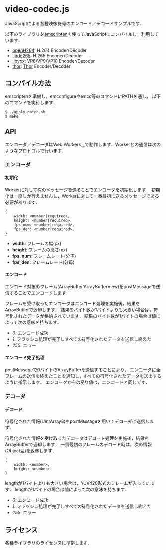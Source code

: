 # video-codec.js

JavaScriptによる各種映像符号のエンコード／デコードサンプルです．

以下のライブラリを[emscripten](http://emscripten.org)を使ってJavaScriptにコンパイルし，利用しています．

* [openH264](http://www.openh264.org/): H.264 Encoder/Decoder
* [libde265](http://www.libde265.org/): H.265 Encoder/Decoder
* [libvpx](http://www.webmproject.org/): VP8/VP9/VP10 Encoder/Decoder
* [thor](https://github.com/cisco/thor): [Thor](https://tools.ietf.org/html/draft-fuldseth-netvc-thor) Encoder/Decoder


## コンパイル方法

emscriptenを準備し，emconfigureやemcc等のコマンドにPATHを通し，
以下のコマンドを実行します．

```
$ ./apply-patch.sh
$ make
```

## API

エンコーダ／デコーダはWeb Workers上で動作します．Workerとの通信は次のようなプロトコルで行います．

### エンコーダ

#### 初期化

Workerに対して次のメッセージを送ることでエンコーダを初期化します．
初期化は一度しか行えませんし，Workerに対して一番最初に送るメッセージである必要があります．

    {
        width: <number|required>,
        height: <number|required>,
        fps_num: <number|required>,
        fps_den: <number|required>,
    }

* **width**: フレームの幅(px)
* **height**: フレームの高さ(px)
* **fps_num**: フレームレート(分子)
* **fps_den**: フレームレート(分母)

#### エンコード

エンコード対象のフレーム(ArrayBuffer/ArrayBufferView)をpostMessageで送信することでエンコードします．

フレームを受け取ったエンコーダはエンコード処理を実施後，結果をArrayBufferで返却します．
結果のバイト数が1バイトよりも大きい場合は，符号化されたデータが格納されています．
結果のバイト数が1バイトの場合は値によって次の意味を持ちます．

* *0*: エンコード成功
* *1*: フラッシュ処理が完了しすべての符号化されたデータを送信し終えた
* *255*: エラー

#### エンコード完了処理

postMessageで0バイトのArrayBufferを送信することにより，
エンコーダに全フレームの送信を終えたことを通知し，すべての符号化されたデータを送出するように指示します．
エンコーダからの戻り値は，エンコードと同じです．

### デコーダ

#### デコード

符号化された情報(UintArray8)をpostMessageを用いてデコーダに送信します．

符号化された情報を受け取ったデコーダはデコード処理を実施後，結果をArrayBufferで返却します．
一番最初のフレームのデコード時は，次の情報(Object型)を返却します．

    {
        width: <number>,
        height: <number>
    }

lengthが1バイトよりも大きい場合は，YUV420形式のフレームが入っています．
lengthが1バイトの場合は値によって次の意味を持ちます．

* *0*: エンコード成功
* *1*: フラッシュ処理が完了しすべての符号化されたデータを送信し終えた
* *255*: エラー

ライセンス
----------

各種ライブラリのライセンスに準拠します．
